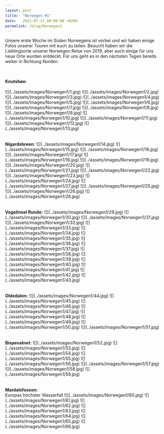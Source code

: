 ```yaml
---
layout: post
title:  "Norwegen #1"
date:   2021-07-31 00:00:00 +0200
permalink: /blog/Norwegen1
---
```

Unsere erste Woche im Süden Norwegens ist vorbei und wir haben einige Fotos unserer Touren mit euch zu teilen. Besucht haben wir die Lieblingsorte unserer Norwegen Reise von 2019, aber auch einige für uns neue Orte wurden entdeckt. Für uns geht es in den nächsten Tagen bereits weiter in Richtung Norden.

<br>
<br>
<strong>Knutshøe:</strong>
<br>
<br>
![](../assets/images/Norwegen1/1.jpg)
![](../assets/images/Norwegen1/2.jpg)
![](../assets/images/Norwegen1/3.jpg)
![](../assets/images/Norwegen1/4.jpg)
![](../assets/images/Norwegen1/5.jpg)
![](../assets/images/Norwegen1/6.jpg)
![](../assets/images/Norwegen1/7.jpg)
![](../assets/images/Norwegen1/8.jpg)
![](../assets/images/Norwegen1/9.jpg)
![](../assets/images/Norwegen1/10.jpg)
![](../assets/images/Norwegen1/11.jpg)
![](../assets/images/Norwegen1/12.jpg)
![](../assets/images/Norwegen1/13.jpg)
<br>
<br>
<br>
<strong>Nigardsbreen:</strong>
![](../assets/images/Norwegen1/14.jpg)
![](../assets/images/Norwegen1/15.jpg)
![](../assets/images/Norwegen1/16.jpg)
![](../assets/images/Norwegen1/17.jpg)
![](../assets/images/Norwegen1/18.jpg)
![](../assets/images/Norwegen1/19.jpg)
![](../assets/images/Norwegen1/20.jpg)
![](../assets/images/Norwegen1/21.jpg)
![](../assets/images/Norwegen1/22.jpg)
![](../assets/images/Norwegen1/23.jpg)
![](../assets/images/Norwegen1/24.jpg)
![](../assets/images/Norwegen1/27.jpg)
![](../assets/images/Norwegen1/25.jpg)
![](../assets/images/Norwegen1/26.jpg)
![](../assets/images/Norwegen1/28.jpg)
<br>
<br>
<br>
<strong>Vogelinsel Runde:</strong>
![](../assets/images/Norwegen1/29.jpg)
![](../assets/images/Norwegen1/30.jpg)
![](../assets/images/Norwegen1/31.jpg)
![](../assets/images/Norwegen1/32.jpg)
![](../assets/images/Norwegen1/33.jpg)
![](../assets/images/Norwegen1/34.jpg)
![](../assets/images/Norwegen1/35.jpg)
![](../assets/images/Norwegen1/36.jpg)
![](../assets/images/Norwegen1/37.jpg)
![](../assets/images/Norwegen1/38.jpg)
![](../assets/images/Norwegen1/39.jpg)
![](../assets/images/Norwegen1/40.jpg)
![](../assets/images/Norwegen1/41.jpg)
![](../assets/images/Norwegen1/42.jpg)
![](../assets/images/Norwegen1/43.jpg)
<br>
<br>
<br>
<strong>Oldedalen:</strong>
![](../assets/images/Norwegen1/44.jpg)
![](../assets/images/Norwegen1/45.jpg)
![](../assets/images/Norwegen1/46.jpg)
![](../assets/images/Norwegen1/47.jpg)
![](../assets/images/Norwegen1/48.jpg)
![](../assets/images/Norwegen1/49.jpg)
![](../assets/images/Norwegen1/50.jpg)
![](../assets/images/Norwegen1/51.jpg)
<br>
<br>
<br>
<strong>Bispevatnet:</strong>
![](../assets/images/Norwegen1/52.jpg)
![](../assets/images/Norwegen1/53.jpg)
![](../assets/images/Norwegen1/54.jpg)
![](../assets/images/Norwegen1/55.jpg)
![](../assets/images/Norwegen1/56.jpg)
![](../assets/images/Norwegen1/57.jpg)
![](../assets/images/Norwegen1/58.jpg)
![](../assets/images/Norwegen1/59.jpg)
<br>
<br>
<br>
<strong>Mardalsfossen:</strong>
<br>
Europas höchster Wasserfall
![](../assets/images/Norwegen1/60.jpg)
![](../assets/images/Norwegen1/61.jpg)
![](../assets/images/Norwegen1/62.jpg)
![](../assets/images/Norwegen1/63.jpg)
![](../assets/images/Norwegen1/64.jpg)
![](../assets/images/Norwegen1/65.jpg)
![](../assets/images/Norwegen1/66.jpg)
